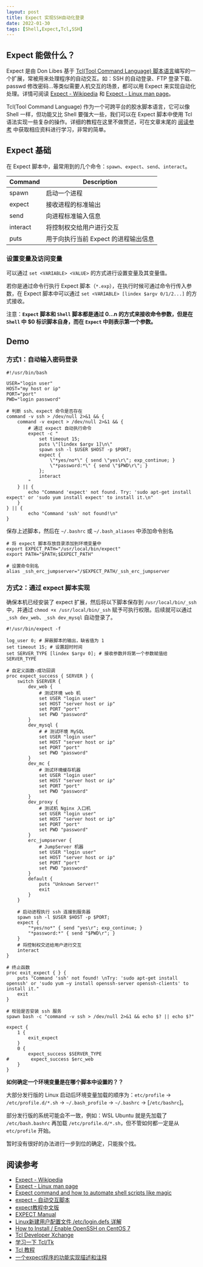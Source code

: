 ```yaml
---
layout: post
title: Expect 实现SSH自动化登录
date: 2022-01-30
tags: [Shell,Expect,Tcl,SSH]
---
```


## Expect 能做什么？
Expect 是由 Don Libes 基于 [Tcl(Tool Command Language) 脚本语言]((https://wizardforcel.gitbooks.io/tutorialspoint-programming/content/tcl/271.html))编写的一个扩展，常被用来处理程序的自动交互。如：SSH 的自动登录、FTP 登录下载、passwd 修改密码...等类似需要人机交互的场景，都可以用 Expect 来实现自动化处理。详情可阅读 [Expect - Wikipedia](https://en.wikipedia.org/wiki/Expect) 和 [Expect - Linux man page](https://linux.die.net/man/1/expect)。

Tcl(Tool Command Language) 作为一个可跨平台的胶水脚本语言，它可以像 Shell 一样，但功能又比 Shell 要强大一些，我们可以在 Expect 脚本中使用 Tcl 语法实现一些复杂的操作。详细的教程在这里不做赘述，可在文章末尾的 [阅读参考](#阅读参考) 中获取相应资料进行学习，非常的简单。

## Expect 基础

在 Expect 脚本中，最常用到的几个命令：`spawn`、`expect`、`send`、`interact`。

Command | Description
--- | ---
spawn | 启动一个进程
expect | 接收进程的标准输出
send | 向进程标准输入信息
interact | 将控制权交给用户进行交互
puts | 用于向执行当前 Expect 的进程输出信息


### 设置变量及访问变量

可以通过 `set <VARIABLE> <VALUE>` 的方式进行设置变量及其变量值。

若你是通过命令行执行 Expect 脚本（`*.exp`），在执行时候可通过命令行传入参数，在 Expect 脚本中可以通过 `set <VARIABLE> [lindex $argv 0/1/2...]` 的方式接收。

注意：**`Expect` 脚本和 `Shell` 脚本都是通过 $0...$n 的方式来接收命令参数，但是在 `Shell` 中 $0 标识脚本自身，而在 `Expect` 中则表示第一个参数。**

## Demo 

### 方式1：自动输入密码登录

```shell
#!/usr/bin/bash

USER="login user"
HOST="my host or ip"
PORT="port"
PWD="login password"

# 判断 ssh、expect 命令是否存在
command -v ssh > /dev/null 2>&1 && {
    command -v expect > /dev/null 2>&1 && {
        # 通过 expect 自动执行命令
        expect -c "
            set timeout 15;
            puts \"[lindex $argv 1]\n\"
            spawn ssh -l $USER $HOST -p $PORT;
            expect {
                \"*yes/no*\" { send \"yes\r\"; exp_continue; }
                \"*password:*\" { send \"$PWD\r\"; }
            };
            interact
        "
    } || {
        echo "Command 'expect' not found. Try: 'sudo apt-get install expect' or 'sudo yum install expect' to install it.\n"
    }
} || {
        echo "Command 'ssh' not found!\n"
}
```

保存上述脚本，然后在 `~/.bashrc` 或 `~/.bash_aliases` 中添加命令别名

```shell
# 将 expect 脚本存放目录添加到环境变量中
export EXPECT_PATH="/usr/local/bin/expect"
export PATH="$PATH;$EXPECT_PATH"

# 设置命令别名
alias _ssh_erc_jumpserver="/$EXPECT_PATH/_ssh_erc_jumpserver
```

### 方式2：通过 expect 脚本实现

确保本机已经安装了 expect 扩展，然后将以下脚本保存到 `/usr/local/bin/_ssh` 中，并通过 `chmod +x /usr/local/bin/_ssh` 赋予可执行权限。后续就可以通过 `_ssh dev_web`、`_ssh dev_mysql` 自动登录了。

```shell
#!/usr/bin/expect -f

log_user 0; # 屏蔽脚本的输出，缺省值为 1
set timeout 15; # 设置超时时间
set SERVER_TYPE [lindex $argv 0]; # 接收参数并将第一个参数赋值给 SERVER_TYPE

# 自定义函数-成功回调
proc expect_success { SERVER } {
    switch $SERVER {
        dev_web {
            # 测试环境 web 机
            set USER "login user"
            set HOST "server host or ip"
            set PORT "port"
            set PWD "password"
        }
        dev_mysql {
            # # 测试环境 MySQL
            set USER "login user"
            set HOST "server host or ip"
            set PORT "port"
            set PWD "password"
        }
        dev_mc {
            # 测试环境缓存机器
            set USER "login user"
            set HOST "server host or ip"
            set PORT "port"
            set PWD "password"
        }
        dev_proxy {
            # 测试机 Nginx 入口机
            set USER "login user"
            set HOST "server host or ip"
            set PORT "port"
            set PWD "password"
        }
        erc_jumpserver {
            # JumpServer 机器
            set USER "login user"
            set HOST "server host or ip"
            set PORT "port"
            set PWD "password"
        }
        default {
            puts "Unknown Server!"
            exit
        }
    }

    # 启动进程执行 ssh 连接到服务器
    spawn ssh -l $USER $HOST -p $PORT;
    expect {
        "*yes/no*" { send "yes\r"; exp_continue; }
        "*password:*" { send "$PWD\r"; }
    }
    # 将控制权交还给用户进行交互
    interact
}

# 终止函数
proc exit_expect { } {
    puts "Command 'ssh' not found! \nTry: 'sudo apt-get install openssh' or 'sudo yum –y install openssh-server openssh-clients' to install it."
    exit
}

# 校验是否安装 ssh 服务
spawn bash -c "command -v ssh > /dev/null 2>&1 && echo $? || echo $?"

expect {
    1 {
        exit_expect
    }
    0 {
        expect_success $SERVER_TYPE
#        expect_success $erc_web
    }
}
```

**如何确定一个环境变量是在哪个脚本中设置的？？**

大部分发行版的 Linux 启动后环境变量加载的顺序为：`etc/profile` → `/etc/profile.d/*.sh` → `~/.bash_profile` → `~/.bashrc` → [`/etc/bashrc`]。

部分发行版的系统可能会不一致，例如：WSL Ubuntu 就是先加载了 `/etc/bash.bashrc` 再加载 `/etc/profile.d/*.sh`，但不管如何都一定是从 `etc/profile` 开始。

暂时没有很好的办法进行一步到位的确定，只能挨个找。

## 阅读参考

- [Expect - Wikipedia](https://en.wikipedia.org/wiki/Expect)
- [Expect - Linux man page](https://linux.die.net/man/1/expect)
- [Expect command and how to automate shell scripts like magic](https://likegeeks.com/expect-command/)
- [expect - 自动交互脚本](http://xstarcd.github.io/wiki/shell/expect.html)
- [expect教程中文版](http://xstarcd.github.io/wiki/shell/expect_handbook.html)
- [EXPECT Manual](https://www.tcl.tk/man/expect5.31/expect.1.html)
- [Linux新建用户配置文件 /etc/login.defs 详解](https://www.linuxidc.com/Linux/2019-05/158732.htm)
- [How to Install / Enable OpenSSH on CentOS 7](https://phoenixnap.com/kb/how-to-enable-ssh-centos-7)
- [Tcl Developer Xchange](https://www.tcl.tk/)
- [学习一下 Tcl/Tk](https://ahuigo.github.io/b/c/ops-tcl#/)
- [Tcl 教程](https://wizardforcel.gitbooks.io/tutorialspoint-programming/content/tcl/271.html)
- [一个expect程序的功能实现描述和注释](https://bobkey.wordpress.com/2007/09/18/%E4%B8%80%E4%B8%AAexpect%E7%A8%8B%E5%BA%8F%E7%9A%84%E5%8A%9F%E8%83%BD%E5%AE%9E%E7%8E%B0%E6%8F%8F%E8%BF%B0%E5%92%8C%E6%B3%A8%E9%87%8A/)